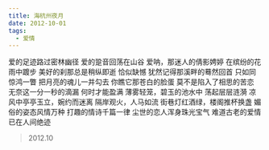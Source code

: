 ```yaml
---
title: 海杭州夜月
date: 2012-10-01
tags:
  - 爱情
---
```


爱的足迹路过密林幽径
爱的跫音回荡在山谷
爱呐，那迷人的倩影娉婷
在缤纷的花雨中踱步<!--more-->
美好的刹那总是稍纵即逝
恰似缺憾
犹然记得那溪畔的蓦然回首
只如同惊鸿一瞥
把月亮的魂儿一并勾去
你瞧它那苍白的脸蛋
莫不是陷入了相思的苦恋
无奈这一分一秒的滴漏
何时才能盈满
薄雾轻笼，碧玉的池水中
荡起层层涟漪
凉风中亭亭玉立，婉约而迷离
隔岸观火，人马如流
街巷灯红酒绿，楼阁推杯换盏
媚俗的姿态风情万种
打趣的情诗千篇一律
尘世的恋人浑身珠光宝气
难道古老的爱情已在人间绝迹

> 2012.10